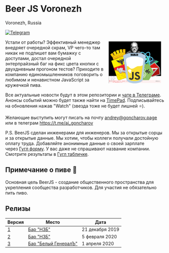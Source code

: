 # Beer JS Voronezh
Voronezh, Russia

[![Telegram](https://img.shields.io/badge/telegram-join%20chat-blue.svg?style=flat)](https://t.me/beer_js_voronezh)

<img src="https://github.com/beerjs/voronezh/blob/master/beerjs_voronezh.jpg" align="right" hspace="10" vspace="6" width="33%">

Устали от работы? Эффективный менеджер внедряет очередной скрам, VP чего-то там никак не подпишет вам бумажку с доступами, достал очередной энтерпрайзный баг на фикс цвета кнопки с двухдневным прогоном тестов? Приходите в компанию единомышленников поговорить о любимом и ненавистном JavaScript за кружечкой пива.

Все актуальные новости будут в этом репозитории и [чате в Телеграме](https://t.me/beer_js_voronezh). Анонсы событий можно будет также найти на [TimePad](https://beerjs-voronezh.timepad.ru/events/). Подписывайтесь на обновления нажав "Watch" (звезда тоже не будет лишней :star:).

Желающие выступить могут писать на почту andrey@goncharov.page или в телеграм https://t.me/ai_goncharov

P.S. BeerJS сделан инженерами для инженеров. Мы за открытые сорцы и за открытые данные. Мы хотим, чтобы коллеги получали достойную оплату труда. Добавляйте анонимные данные о своей зарплате через [Гугл форму](https://forms.gle/4zYa3Lte62eLZf3W9). У вас даже не спрашивают название компании. Смотрите результаты в [Гугл табличке](https://docs.google.com/spreadsheets/d/1cMMm0RUQYRnL_lM80XeIc1socu-p7XKGNXHzNbXvplI/).

## Примечание о пиве :beers:

Основная цель BeerJS - создание общественного пространства для укрепления сообщества разработчиков. Для участия не обязательно пить пиво.

## Релизы

Версия | Место  | Дата
-|-|-
[1](https://github.com/beerjs/voronezh/issues/1) | [Бар "НЗБ"](https://go.2gis.com/cwvyb) | 21 декабря 2019
[2](https://github.com/beerjs/voronezh/issues/2) | [Бар "НЗБ"](https://go.2gis.com/cwvyb) | 5 февраля 2020
[3](https://github.com/beerjs/voronezh/issues/3) | [Бар "Белый ГенералЪ"](https://go.2gis.com/f7en7s) | 1 апреля 2020
